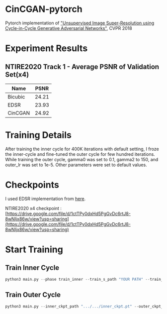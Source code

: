 # CinCGAN-pytorch

Pytorch implementation of ["Unsupervised Image Super-Resolution using Cycle-in-Cycle Generative Adversarial Networks"](https://openaccess.thecvf.com/content_cvpr_2018_workshops/w13/html/Yuan_Unsupervised_Image_Super-Resolution_CVPR_2018_paper.html), CVPR 2018

# **Experiment Results**


## NTIRE2020 Track 1 - Average PSNR of Validation Set(x4)

|Name|PSNR|
|---|---|
|Bicubic|24.21|
|EDSR|23.93|
|CinCGAN|24.92|

# Training Details

After training the inner cycle for 400K iterations with default setting, I froze the inner-cycle and fine-tuned the outer cycle for few hundred iterations. While training the outer cycle, gamma0 was set to 0.1, gamma2 to 150, and outer_lr was set to 1e-5. Other parameters were set to default values. 

# Checkpoints

I used EDSR implementation from [here](https://github.com/sanghyun-son/EDSR-PyTorch). 

NTIRE2020 x4 checkpoint : [https://drive.google.com/file/d/1ctTPy0dxHd5PgGvDc6rtJ8-8wNIjx86w/view?usp=sharing](https://drive.google.com/file/d/1ctTPy0dxHd5PgGvDc6rtJ8-8wNIjx86w/view?usp=sharing)

# Start Training

## Train Inner Cycle

```python
python3 main.py --phase train_inner --train_s_path "YOUR PATH" --train_t_path "YOUR PATH" --test_s_path "YOUR PATH" --test_t_path "YOUR PATH"
```

## Train Outer Cycle

```python
python3 main.py --inner_ckpt_path ".../.../inner_ckpt.pt" --outer_ckpt_path ".../.../EDSR_x4.pt"--phase train_outer --gamma0 0.1 --gamma2 150 --outer_lr 1e-5 --skip_inner True --train_s_path "YOUR PATH" --train_t_path "YOUR PATH" --test_s_path "YOUR PATH" --test_t_path "YOUR PATH"
```
